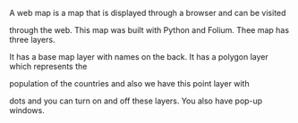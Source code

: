 A web map is a map that is displayed through a browser and can be visited

through the web. This map was built with Python and Folium. Thee map has three layers. 

It has a base map layer with names on the back. It has a polygon layer which represents the

population of the countries and also we have this point layer with

dots and you can turn on and off these layers. You also have pop-up windows.
